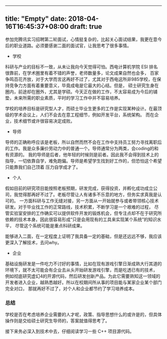 
---
title: "Empty"
date: 2018-04-16T16:45:37+08:00
draft: true
---

参加完腾讯实习招聘第二轮面试，心情挺复杂的，比起关心面试结果，我更在意今后的职业道路。必须要感谢二面的面试官，让我思考了很多事情。

- 学校

科研与产业的目标不一致，从未让我向今天觉得可怕。西电计算机学院 ESI 排名很靠前，在学术圈里有着不错的声誉，老师数量多，论文成果自然也会多，
百家争鸣百花齐放，对于大学而言这再好不过了，尤其对于西电这所非985学校，在保持竞争力方面有着重要意义，毕竟成电是它最大的心结。但是，
硕士研究生身在圈内，前途却在圈外，尤其是学硕。今天正在做的工作，不太容易成为今后的铺垫，未来所需的职业素质，平时的学习工作中并不容易培养。

学校的培养目标是研究型人才，而硕士毕业生更多的工作是实现某种设计。在最顶级的学术会议上，人们不会去在意工程细节，例如开发平台，系统架构。
而在企业，技术细节或许很容易决定成败。

- 导师

导师的正确称呼应该是老板，所以自然而然不会在工作中支持员工努力寻找离职后的工作。我是众多廉价劳动力中的普通一个。导师通常分为两类，会coding的和有资源的。
我的导师是后者，他年轻的时候则是前者。因此我不会得到技术上的指导，一切依靠自学，难免跑偏。导师是希望学生找到好工作的，但恐怕这个希望只能靠我们自己顶着
压力自学成才了。

- 个人

假如目前的研究项目能按照老板预期，研发完成，获得投资，并孵化成功成立公司，我觉得那再好不过了。老板尽管让人有诸多不乐意的地方，但务实求真我是认可的。
一方面科研与工作无缝对接，另一方面从一开始就参与或者带领核心技术研发。对于毕业找工作的正常路线，技术积累，不断学习是一个艰难的过程，
尽管实验室安排的工作确实可以提供软件开发的锻炼机会，但专注点却不在于研究所依赖的技术本身。因此很容易形成“只是会用现有的工具来实现某个系统”的知识水平，
尽管这个系统可能是重点科研成果。

能够进入二面，在一定程度上证明了我具备一定的基础，但是还远远不够，我应该更深入了解技术，去问why。

- 企业

基础设施研发是一件吃力不讨好的事情，比如在现有游戏引擎日渐成熟大行其道的环境下，就不太可能会有企业去从头开始研发游戏引擎，而是吃透已有的技术，
例如彻底研究虚幻4的开源代码，然后研发创新产品。为此它需要熟知这一领域的开发者进入企业，越熟悉越好。所以在校期间所从事的项目能与某家企业某个部门完全对口，
那就再好不过了，对个人和企业都节约了学习培养成本。

### 总结

学校是否在考虑培养企业需要的人才呢，政策、指导思想什么的或许是的，但具体操作则是交给硕士研究生导师的，答案就值得思考了。

接下来务必深入到技术中去，仔细阅读学习一些 C++ 项目源代码。
